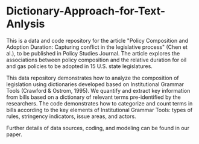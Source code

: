 # Dictionary-Approach-for-Text-Anlysis

This is a data and code repository for the article "Policy Composition and Adoption Duration: Capturing conflict in the legislative process" 
(Chen et al.), to be published in Policy Studies Journal. The article explores the associations between policy composition and the 
relative duration for oil and gas policies to be adopted in 15 U.S. state legislatures.

This data repository demonstrates how to analyze the composition of legislation using dictionaries developed based on Institutional Grammar Tools 
(Crawford & Ostrom, 1995). We quantify and extract key information from bills based on a dictionary of relevant terms pre-identified by the researchers. 
The code demonstrates how to categorize and count terms in bills according to the key elements of Institutional Grammar Tools: types of rules, 
stringency indicators, issue areas, and actors. 

Further details of data sources, coding, and modeling can be found in our paper.
